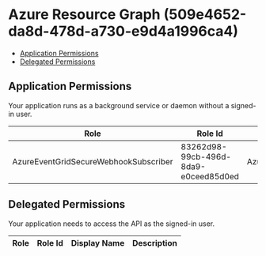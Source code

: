 # Azure Resource Graph (509e4652-da8d-478d-a730-e9d4a1996ca4)
- [Application Permissions](#application-permissions)
- [Delegated Permissions](#delegated-permissions)

## Application Permissions
Your application runs as a background service or daemon without a signed-in user.

| Role | Role Id | Display Name | Description |
|---|---|---|---|
| AzureEventGridSecureWebhookSubscriber | 83262d98-99cb-496d-8da9-e0ceed85d0ed | AzureEventGridSecureWebhookSubscriber | Azure Event Grid Role |

## Delegated Permissions
Your application needs to access the API as the signed-in user. 

| Role | Role Id | Display Name | Description |
|---|---|---|---|

